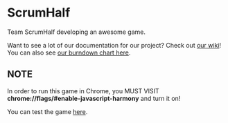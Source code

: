 # ScrumHalf
Team ScrumHalf developing an awesome game.

Want to see a lot of our documentation for our project? Check out [our wiki](https://github.com/FYCompsci/ScrumHalf/wiki)! You can also see [our burndown chart here](http://matthewwang.me/ScrumHalf/burndown.html).

## NOTE
In order to run this game in Chrome, you MUST VISIT **chrome://flags/#enable-javascript-harmony** and turn it on!

You can test the game [here](http://159.203.17.35/ScrumHalf/).
